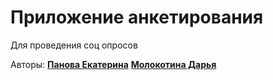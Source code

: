 # Приложение анкетирования

Для проведения соц опросов

Авторы:
[**Панова Екатерина**](https://github.com/panovaes)
[**Молокотина Дарья**](https://github.com/daryaditte)
